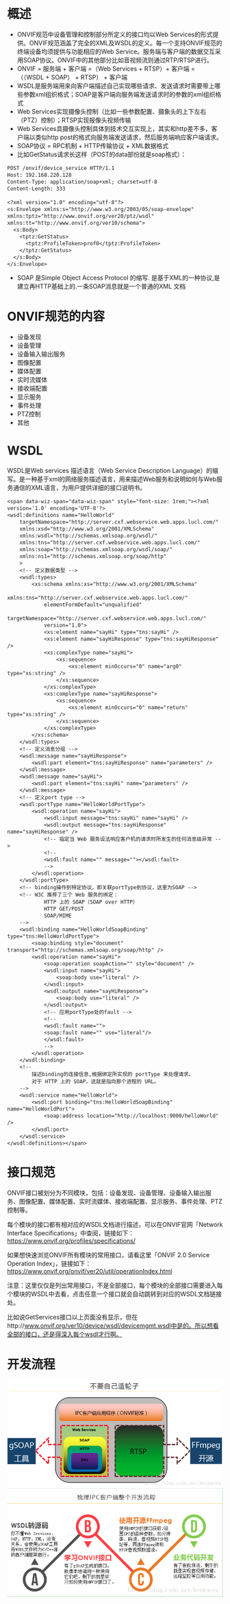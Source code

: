 # 概述
- ONVIF规范中设备管理和控制部分所定义的接口均以Web Services的形式提供。ONVIF规范涵盖了完全的XML及WSDL的定义。每一个支持ONVIF规范的终端设备均须提供与功能相应的Web Service。服务端与客户端的数据交互采用SOAP协议。ONVIF中的其他部分比如音视频流则通过RTP/RTSP进行。
- ONVIF = 服务端 + 客户端 =（Web Services + RTSP）+ 客户端 = （（WSDL + SOAP） + RTSP） + 客户端
- WSDL是服务端用来向客户端描述自己实现哪些请求、发送请求时需要带上哪些参数xml组织格式；SOAP是客户端向服务端发送请求时的参数的xml组织格式
- Web Services实现摄像头控制（比如一些参数配置、摄象头的上下左右（PTZ）控制）；RTSP实现报像头视频传输
- Web Services具摄像头控制具体到技术交互实现上，其实和http差不多，客户端以类似http post的格式向服务端发送请求，然后服务端响应客户端请求。
- SOAP协议 = RPC机制 + HTTP传输协议 + XML数据格式
- 比如GetStatus请求长这样（POST的data部份就是soap格式）：
```
POST /onvif/device_service HTTP/1.1
Host: 192.168.220.128
Content-Type: application/soap+xml; charset=utf-8
Content-Length: 333

<?xml version="1.0" encoding="utf-8"?>
<s:Envelope xmlns:s="http://www.w3.org/2003/05/soap-envelope" xmlns:tptz="http://www.onvif.org/ver20/ptz/wsdl" xmlns:tt="http://www.onvif.org/ver10/schema">
  <s:Body>
    <tptz:GetStatus>
      <tptz:ProfileToken>prof0</tptz:ProfileToken>
    </tptz:GetStatus>
  </s:Body>
</s:Envelope>
```
- SOAP 是Simple Object Access Protocol 的缩写. 是基于XML的一种协议,是建立再HTTP基础上的.一条SOAP消息就是一个普通的XML 文档

# ONVIF规范的内容
- 设备发现
- 设备管理
- 设备输入输出服务
- 图像配置
- 媒体配置
- 实时流媒体
- 接收端配置
- 显示服务
- 事件处理
- PTZ控制
- 其他

# WSDL
WSDL是Web services 描述语言（Web Service Description Language）的缩写。是一种基于xml的网络服务描述语言，用来描述Web服务和说明如何与Web服务通信的XML语言，为用户提供详细的接口说明书。
```
<span data-wiz-span="data-wiz-span" style="font-size: 1rem;"><?xml version='1.0' encoding='UTF-8'?>
<wsdl:definitions name="HelloWorld"
    targetNamespace="http://server.cxf.webservice.web.apps.lucl.com/"
    xmlns:xsd="http://www.w3.org/2001/XMLSchema"
    xmlns:wsdl="http://schemas.xmlsoap.org/wsdl/"
    xmlns:tns="http://server.cxf.webservice.web.apps.lucl.com/"
    xmlns:soap="http://schemas.xmlsoap.org/wsdl/soap/"
    xmlns:ns1="http://schemas.xmlsoap.org/soap/http"
    >
    <!-- 定义数据类型 -->
    <wsdl:types>
        <xs:schema xmlns:xs="http://www.w3.org/2001/XMLSchema"
            xmlns:tns="http://server.cxf.webservice.web.apps.lucl.com/"
            elementFormDefault="unqualified"
            targetNamespace="http://server.cxf.webservice.web.apps.lucl.com/"
            version="1.0">
            <xs:element name="sayHi" type="tns:sayHi" />
            <xs:element name="sayHiResponse" type="tns:sayHiResponse" />
            <xs:complexType name="sayHi">
                <xs:sequence>
                    <xs:element minOccurs="0" name="arg0" type="xs:string" />
                </xs:sequence>
            </xs:complexType>
            <xs:complexType name="sayHiResponse">
                <xs:sequence>
                    <xs:element minOccurs="0" name="return" type="xs:string" />
                </xs:sequence>
            </xs:complexType>
        </xs:schema>
    </wsdl:types>
    <!-- 定义消息分组 -->
    <wsdl:message name="sayHiResponse">
        <wsdl:part element="tns:sayHiResponse" name="parameters" />
    </wsdl:message>
    <wsdl:message name="sayHi">
        <wsdl:part element="tns:sayHi" name="parameters" />
    </wsdl:message>
    <!-- 定义port type -->
    <wsdl:portType name="HelloWorldPortType">
        <wsdl:operation name="sayHi">
            <wsdl:input message="tns:sayHi" name="sayHi" />
            <wsdl:output message="tns:sayHiResponse" name="sayHiResponse" />
            <!-- 指定当 Web 服务设法响应客户机的请求时所发生的任何消息级异常 -->
            <!--
            <wsdl:fault name="" message=""></wsdl:fault> 
            -->
        </wsdl:operation>
    </wsdl:portType>
    <!-- binding操作到特定协议，即关联portType到协议，这里为SOAP -->
    <!-- W3C 推荐了三个 Web 服务的绑定：
            HTTP 上的 SOAP（SOAP over HTTP）
            HTTP GET/POST
            SOAP/MIME
    -->
    <wsdl:binding name="HelloWorldSoapBinding" type="tns:HelloWorldPortType">
        <soap:binding style="document" transport="http://schemas.xmlsoap.org/soap/http" />
        <wsdl:operation name="sayHi">
            <soap:operation soapAction="" style="document" />
            <wsdl:input name="sayHi">
                <soap:body use="literal" />
            </wsdl:input>
            <wsdl:output name="sayHiResponse">
                <soap:body use="literal" />
            </wsdl:output>
            <!-- 应用portType处的fault -->
            <!--
            <wsdl:fault name="">
            <soap:fault name="" use="literal"/>
            </wsdl:fault> 
            -->
        </wsdl:operation>
    </wsdl:binding>
    <!--
        描述binding的连接信息,根据绑定所实现的 portType 来处理请求。
        对于 HTTP 上的 SOAP，这就是指向那个进程的 URL。
    -->
    <wsdl:service name="HelloWorld">
        <wsdl:port binding="tns:HelloWorldSoapBinding" name="HelloWorldPort">
            <soap:address location="http://localhost:9000/helloWorld" />
        </wsdl:port>
    </wsdl:service>
</wsdl:definitions></span>
```
# 接口规范
ONVIF接口被划分为不同模块，包括：设备发现、设备管理、设备输入输出服务、图像配置、媒体配置、实时流媒体、接收端配置、显示服务、事件处理、PTZ控制等。

每个模块的接口都有相对应的WSDL文档进行描述，可以在ONVIF官网「Network Interface Specifications」中查阅，链接如下：
https://www.onvif.org/profiles/specifications/

如果想快速浏览ONVIF所有模块的常用接口，请看这里「ONVIF 2.0 Service Operation Index」，链接如下：
https://www.onvif.org/onvif/ver20/util/operationIndex.html

注意：这里仅仅是列出常用接口，不是全部接口，每个模块的全部接口需要进入每个模块的WSDL中去看，点击任意一个接口就会自动跳转到对应的WSDL文档链接处。

比如说GetServices接口以上页面没有显示，但在http://www.onvif.org/ver10/device/wsdl/devicemgmt.wsdl中是的。所以想看全部的接口，还是得深入每个wsdl才行啊。

# 开发流程
![pic](./images/onvif-flow.png)
![pic](./images/onvif-flow2.png)


